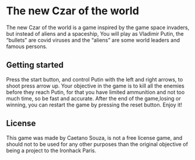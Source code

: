 # The new Czar of the world

The new Czar of the world is a game inspired by the game space invaders, but instead of aliens and a spaceship, You will play as Vladimir Putin, the “bullets” are covid viruses and the “aliens” are some world leaders and famous persons.

## Getting started

Press the start button, and control Putin with the left and right arrows, to shoot press arrow up. Your objective in the game is to kill all the enemies before they reach Putin, for that you have limited ammunition
and not too much time, so be fast and accurate. After the end of the game,losing or winning, you can restart the game by pressing the reset button. Enjoy it!

## License

This game was made by Caetano Souza, is not a free license game, and should not to be used for any other purposes than the original objective of being a project to the Ironhack Paris.
